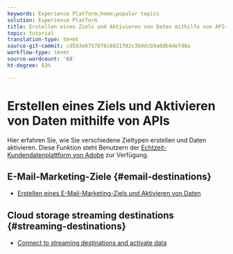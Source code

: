 ```yaml
---
keywords: Experience Platform;home;popular topics
solution: Experience Platform
title: Erstellen eines Ziels und Aktivieren von Daten mithilfe von APIs
topic: tutorial
translation-type: tm+mt
source-git-commit: cd593e67578f6c6831f02c3b9dcb9a0db4def48a
workflow-type: tm+mt
source-wordcount: '68'
ht-degree: 83%

---
```



# Erstellen eines Ziels und Aktivieren von Daten mithilfe von APIs

Hier erfahren Sie, wie Sie verschiedene Zieltypen erstellen und Daten aktivieren. Diese Funktion steht Benutzern der [Echtzeit-Kundendatenplattform von Adobe](https://docs.adobe.com/content/help/de-DE/experience-platform/rtcdp/overview.html) zur Verfügung.

## E-Mail-Marketing-Ziele {#email-destinations}

* [Erstellen eines E-Mail-Marketing-Ziels und Aktivieren von Daten](/help/rtcdp/destinations/email-marketing-api.md)

## Cloud storage streaming destinations {#streaming-destinations}

* [Connect to streaming destinations and activate data](/help/rtcdp/destinations/streaming-destinations-api-tutorial.md)